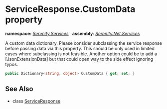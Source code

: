# ServiceResponse.CustomData property
**namespace:** *[Serenity.Services](../../README.md#serenity.services-namespace)*   **assembly**: *[Serenity.Net.Services](../../README.md)*

A custom data dictionary. Please consider subclassing the service response before passing data via this property. This should be only used in limited cases where subclassing is not feasible. Another option could be to add a [JsonExtensionData] but that could open way to the side effect ignoring typos.

```csharp
public Dictionary<string, object> CustomData { get; set; }
```

## See Also

* class [ServiceResponse](../ServiceResponse.md)
